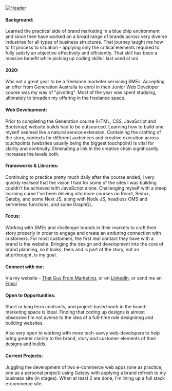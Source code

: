 [![Header](../assets/TGFM_GITHUB_BANNER-01.jpg?raw=true)](https://www.thatguyfrommarketing.com)


#### Background:

Learned the practical side of brand marketing in a blue chip environment and since then have worked on a broad range of brands across very diverse industries for all types of business structures.  That journey taught me how to fit process to situation - applying only the critical elements required to fully satisfy an objective effectively and efficiently.  That skill has been a massive benefit while picking up coding skills I last used at uni

#### 2020:

Was not a great year to be a freelance marketer servicing SMEs. Accepting an offer from Generation Australia to enrol in their Junior Web Developer course was my way of "pivoting". Most of the year was spent studying, ultimately to broaden my offering in the freelance space. 

#### Web Development:

Prior to completing the Generation course \(HTML, CSS, JavaScript and Bootstrap\) website builds had to be outsourced. Learning how to build one myself seemed like a natural service extension. Containing the crafting of the story, contexts for different audiences and creative execution across touchpoints \(websites usually being the biggest touchpoint\) is vital for clarity and continuity.  Eliminating a link in the creative chain significantly increases the levels both. 

#### Frameworks & Libraries:

Continuing to practice pretty much daily after the course ended, I very quickly realised that the vision I had for some of the sites I was building couldn't be achieved with JavaScript alone. Challenging myself with a steep learning curve I've been delving into more courses on React, Redux, Gatsby, and some Next JS, along with Node JS, headless CMS and serverless functions, and some GraphQL.

#### Focus:

Working with SMEs and challenger brands in their markets to craft their story properly in order to engage and create an enduring connection with customers. For most customers, the first real contact they have with a brand is the website.  Bringing the design and development into the core of brand planning, so it looks, feels and is part of the story, not an afterthought, is my goal.

#### Connect with me:

Via my website - [That Guy From Marketing](https://www.thatguyfrommarketing.com), or on [LinkedIn](https://www.linkedin.com/in/shane-hunter), or send me an [Email](webdev@thatguyfrommarketing.com)

#### Open to Opportunities:

Short or long term contracts, and project-based work in the brand-marketing space is ideal.  Finding that coding up designs is almost obsessive I'm not averse to the idea of a full-time role designinng and building websites.  

Also very open to working with more tech-savvy web-developers to help bring greater clariity to the brand, story and customer elements of their designs and builds. 

#### Current Projects:

Juggling the development of two e-commerce web apps (one as practice, one as a personal project) using Gatsby with applying a brand refresh to my business site (in stages).  When at least 2 are done, I'm lining up a full stack e-commerce site.







